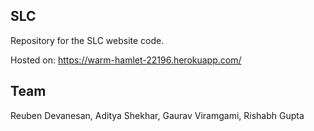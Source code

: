 ## SLC

Repository for the SLC website code.

Hosted on: https://warm-hamlet-22196.herokuapp.com/

## Team

Reuben Devanesan, Aditya Shekhar, Gaurav Viramgami, Rishabh Gupta

